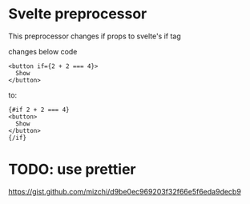 # Svelte preprocessor
This preprocessor changes if props to svelte's if tag

changes below code
```svelte
<button if={2 + 2 === 4}>
  Show
</button>
```

to:
```svelte
{#if 2 + 2 === 4}
<button>
  Show
</button>
{/if}

```

# TODO: use prettier
https://gist.github.com/mizchi/d9be0ec969203f32f66e5f6eda9decb9